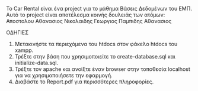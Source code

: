 Το Car Rental είναι ένα project για το μάθημα Βάσεις Δεδομένων του ΕΜΠ. Αυτό το project είναι αποτέλεσμα κοινής δουλειάς των ατόμων:
Αποστολου Αθανασιος
Νικολαιδης Γεωργιος
Παμπιδης Αθανασιος

ΟΔΗΓΙΕΣ
1. Μετακινήστε τα περιεχόμενα του htdocs στον φάκελο htdocs του xampp.
2. Τρέξτε στην βάση που χρησιμοποιείτε το create-database.sql και initialize-data.sql.
3. Τρέξτε τον apache και ανοίξτε έναν browser στην τοποθεσία localhost για να χρησιμοποιήσετε την εφαρμογή.
4. Διαβάστε το Report.pdf για περισσότερες πληροφορίες.


